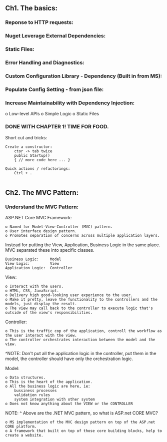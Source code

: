 ## Ch1. The basics:
### Reponse to HTTP requests:
### Nuget Leverage External Dependencies:
### Static Files:
### Error Handling and Diagnostics:
### Custom Configuration Library - Dependency (Built in from MS):
### Populate Config Setting - from json file:
### Increase Maintainability with Dependency Injection:
o Low-level APIs
o Simple Logic 
o Static Files
### DONE WITH CHAPTER 1! TIME FOR FOOD.

Short cut and tricks:
```
Create a constructor:
    ctor -> tab twice
    public Startup()
    { // more code here ... }

Quick actions / refactorings:
    Ctrl + .


```
## Ch2. The MVC Pattern:
### Understand the MVC Pattern:
ASP.NET Core MVC Framework:
```
o Named for Model-View-Controller (MVC) pattern.
o User interface design pattern.
o Promotes separation of concerns across multiple application layers.
```
Instead for putting the View, Application, Business Logic in the same place.
MVC separated these into specific classes.
```
Business Logic:     Model
View Logic:         View
Application Logic:  Controller
```
View: 
```
o Interact with the users.
o HTML, CSS, JavaScript.
o Delivery high good-looking user experience to the user.
o Make it pretty, leave the functionality to the controllers and the models, just display the result.
o The view may call back to the controller to execute logic that's outside of the view's responsibilities.
```
Controller:
```
o This is the traffic cop of the application, controll the workflow as the user interact with the view.
o The controller orchestrates interaction between the model and the view.
```
^NOTE: Don't put all the application logic in the controller, put them in the model, the controller should have only the orchestration logic.

Model:
```
o Data structures.
o This is the heart of the application.
o All the business logic are here, ie: 
    bussiness processes
    validation rules
    system integration with other system
o Does not know anything about the VIEW or the CONTROLLER 
```
NOTE: ^ Above are the .NET MVC pattern, so what is ASP.net CORE MVC?
```
o MS implementation of the MVC design pattern on top of the ASP.net CORE platform.
o A framework that built on top of those core building blocks, help to create a website.
```
